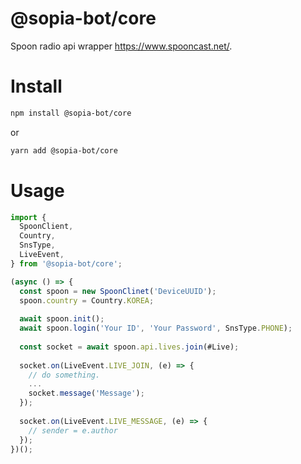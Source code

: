 # @sopia-bot/core
Spoon radio api wrapper https://www.spooncast.net/.

# Install

```sh
npm install @sopia-bot/core
```

or

```sh
yarn add @sopia-bot/core
```

# Usage
```typescript
import {
  SpoonClient,
  Country,
  SnsType,
  LiveEvent,
} from '@sopia-bot/core';

(async () => {
  const spoon = new SpoonClinet('DeviceUUID');
  spoon.country = Country.KOREA;
    
  await spoon.init();
  await spoon.login('Your ID', 'Your Password', SnsType.PHONE);
    
  const socket = await spoon.api.lives.join(#Live);
    
  socket.on(LiveEvent.LIVE_JOIN, (e) => {
    // do something.
    ...
    socket.message('Message');
  });
    
  socket.on(LiveEvent.LIVE_MESSAGE, (e) => {
    // sender = e.author
  });
})();
```

